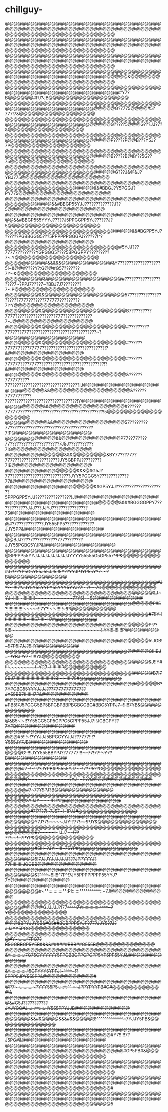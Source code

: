 # chillguy-



@@@@@@@@@@@@@@@@@@@@@@@@@@@@@@@@@@@@@@@@@@@@@@@@@@@@@@@@@@@@@@@@@@@@@@@@@@@@@@@@@@@@@@@@@@@@@@@@@@@@
@@@@@@@@@@@@@@@@@@@@@@@@@@@@@@@@@@@@@@@@@@@@@@@@@@@@@@@@@@@@@@@@@@@@@@@@@@@@@@@@@@@@@@@@@@@@@@@@@@@@
@@@@@@@@@@@@@@@@@@@@@@@@@@@@@@@@@@@@@@@@@@@@@@@@@@@@@@@@@@@@@@@@@@@@@@@@@@@@@@@@@@@@@@@@@@@@@@@@@@@@
@@@@@@@@@@@@@@@@@@@@@@@@@@@@@@@@@@@@@@@@@@@@@@@@@@@@@@@@@@@@@@@@@@&@@@@@@@@@@@@@@@@@@@@@@@@@@@@@@@@@
@@@@@@@@@@@@@@@@@@@@@@@@@@@@@@@@@@@@@@@@@@@@@@@@@@@@@@@@@@@@@@@@#Y7?B@@@@@@#PJ?JB@@@@@@@@@@@@@@@@@@@
@@@@@@@@@@@@@@@@@@@@@@@@@@@@@@@@@@@@@@@@@@@@@@@@@@@@@@@@@@@@@@@G?7775@@@@#5?777!7&@@@@@@@@@@@@@@@@@@
@@@@@@@@@@@@@@@@@@@@@@@@@@@@@@@@@@@@@@@@@@@@@@@@@@@@@@@@@@@@@@G?????5@@@G???JJ?7?&@@@@@@@@@@@@@@@@@@
@@@@@@@@@@@@@@@@@@@@@@@@@@@@@@@@@@@@@@@@@@@@@@@@@@@@@@@@@@@@@@P?????P@@B???Y5J?7P@@@@@@@@@@@@@@@@@@@
@@@@@@@@@@@@@@@@@@@@@@@@@@@@@@@@@@@@@@@@@@@@@@@@@@@@@@@@@@@@@@B?????B@&Y??5G??75@@@@@@@@@@@@@@@@@@@@
@@@@@@@@@@@@@@@@@@@@@@@@@@@@@@@@@@@@@@@@@@@@@@@@@@@@@@@@@@@@@@@G???J&@&J?YBJ775@@@@@@@@@@@@@@@@@@@@@
@@@@@@@@@@@@@@@@@@@@@@@@@@@@@@@@@@@@@@@@@@@@@@@@@@@@@@@@@@&&#BBGJ?Y5PGGJ?PY775@@@@@@@@@@@@@@@@@@@@@@
@@@@@@@@@@@@@@@@@@@@@@@@@@@@@@@@@@@@@@@@@@@@@@@@&&#BBGP55YJJ?????????????J??5@@@@@@@@@@@@@@@@@@@@@@@
@@@@@@@@@@@@@@@@@@@@@@@@@@@@@@@@@@@@@@@&&#BBGP555YYYJ?????J5PPGGPP5YJ??????J?5@@@@@@@@@@@@@@@@@@@@@@
@@@@@@@@@@@@@@@@@@@@@@@@@@@@@@&&#BGPP5YJ???????PGBBGGG5???5PPPPPPGGGPJ?????7!^?@@@@@@@@@@@@@@@@@@@@@
@@@@@@@@@@@@@@@@@@@@@@@@@@@#5YJJ???77777????????YGPGGG5????5BPGGPPY?????????7~:Y@@@@@@@@@@@@@@@@@@@@
@@@@@@@@@@&&&&&@@@@@@@@@@@@&Y7??????????????????5!~&@@#????Y?:G@@#G57???????7!^~&@@@@@@@@@@@@@@@@@@@
@@@@@@@@@&@@@@@@@@@@@@@@@@@@#????????????????????7~?PPJ7????7~?BBJ7J7????????7~:P@@@@@@@@@@@@@@@@@@@
@@@@@@@@&&@@@@@@@@@@@@@@@@@@@57????????????????????7777???????777777?????????7!^Y@@@@@@@@@@@@@@@@@@@
@@@@@@@@&@@@@@@@@@@@@@@@@@@@@B7?????????7777??????????????????777?????????????7~J@@@@@@@@@@@@@@@@@@@
@@@@@@@@&@@@@@@@@@@@@@@@@@@@@#?????????777????777??????????????????????????????~?@@@@@@@@@@@@@@@@@@@
@@@@@@@@&@@@@@@@@@@@@@@@@@@@@#??????777777????77777????????????????????????????!?&@@@@@@@@@@@@@@@@@@
@@@@@@@@&@@@@@@@@@@@@@@@@@@@@#??????777777????777??????????????????????????????!?&@@@@@@@@@@@@@@@@@@
@@@@@@@@&@@@@@@@@@@@@@@@@@@@@&??????777777????77???????????????????????????????!J@@@@@@@@@@@@@@@@@@@
@@@@@@@@&&@@@@@@@@@@@@@@@@@@@&??????777777?????7???????????????????????????????!Y@@@@@@@@@@@@@@@@@@@
@@@@@@@@@&&@@@@@@@@@@@@@@@@@@#??????777777?????????????????????????????????????!5@@@@@@@@@@@@@@@@@@@
@@@@@@@@@@&&@@@@@@@@@@@@@@@@@57????????77????????????????????????7????????????7!P@@@@@@@@@@@@@@@@@@@
@@@@@@@@@@@@&&@@@@@@@@@@@@@@P77??77????77??????????????????????7J5J???????????7!G@@@@@@@@@@@@@@@@@@@
@@@@@@@@@@@@@@&&&@@@@@@@@&BY77???777?777?????????????????????JY5GBPPJ?????????7!B@@@@@@@@@@@@@@@@@@@
@@@@@@@@@@@@@@@@@&&&@#G5J?77???????????????????????????JYY5PGGG5Y?????????????77&@@@@@@@@@@@@@@@@@@@
@@@@@@@@@@@@@@@@@@@@@&#GP5YJJ??????????????????????5PPPGPP5YJJ????????????????!J@@@@@@@@@@@@@@@@@@@@
@@@@@@@@@@@@@@@@@@@@@@@@@@@&&##BGGGGPPY7????????????JJJ???JJYJ????????????????75@@@@@@@@@@@@@@@@@@@@
@@@@@@@@@@@@@@@@@@@@@@@@@@@@@@@@@@@@@@#?7????????????JY555PP5?????????????JJY5PP&@@@@@@@@@@@@@@@@@@@
@@@@@@@@@@@@@@@@@@@@@@@@@@@@@@@@@@@@@@@BJJ????7???????????777????????JJY55PGBG5YJP&@@@@@@@@@@@@@@@@@
@@@@@@@@@@@@@@@@@@@@@@@@@@@@@@@@@@@@@@BPPPP55YYJJJJJJJJJJJJJJYYYY55555G5GP557~~~~^!P&@@@@@@@@@@@@@@@
@@@@@@@@@@@@@@@@@@@@@@@@@@@@@@@@@@@@@#J7!7?YP5G5Y55J55JJ5J5Y??YYJPJYP55Y?7~~~~~~~~~~?B@@@@@@@@@@@@@@
@@@@@@@@@@@@@@@@@@@@@@@@@@@@@@@@@@@@#J??~!!!!7?JJY5Y55YYPY55YYY5YYJ?7!~~~~~~~7!~~~~~~7G@@@@@@@@@@@@@
@@@@@@@@@@@@@@@@@@@@@@@@@@@@@@@@@@@&J~YJ~!!!!!~~~~~!!!!!!!!!!~~~~~~~~~~~~~7?Y5!~~~~~~~~5@@@@@@@@@@@@
@@@@@@@@@@@@@@@@@@@@@@@@@@@@@@@@@@@P!!5?!!!!!!!!!!!!!~~~~~~~~~~~~~~~~~~~!!7Y?!~!~!!!!!~!P@@@@@@@@@@@
@@@@@@@@@@@@@@@@@@@@@@@@@@@@@@@@@@#7!!Y!!!!!!!!!!!!!!!!!!!~~~~~~~~~~~~~!!!!57!!!!~~~!!~~7#@@@@@@@@@@
@@@@@@@@@@@@@@@@@@@@@@@@@@@@@@@@@@P!7?5!!!~~~~~~~~~~~~~~~~~~~~~~~~~~~~~~~!!YY!!!!!!!~~!!!P@@@@@@@@@@
@@@@@@@@@@@@@@@@@@@@@@@@@@@@@@@@@@5!JGB!~~~~~~~~~~~~~~~~~~~~~~~~~~~~~~~~~!!7P5!7JJ?!~~!!!Y@@@@@@@@@@
@@@@@@@@@@@@@@@@@@@@@@@@@@@@@@@@@@G!!!BJ~~~~~~~~~~~~~~~~~~~~~~~~~~~~~~~~~~!YBJ!!Y7~~~!!!!Y&@@@@@@@@@
@@@@@@@@@@@@@@@@@@@@@@@@@@@@@@@@@@&J!!Y#!~~!!~~~~~~~~~~~~~~~~~~~~~~~~~~~!~YG7~!!!!~~!!!!!P@@@@@@@@@@
@@@@@@@@@@@@@@@@@@@@@@@@@@@@@@@@@@@B7!75BJ7!!!!!!!!!!!!!!!!!!!!!!!!!!!!!!?B!~!~~~~~!!!!75#@@@@@@@@@@
@@@@@@@@@@@@@@@@@@@@@@@@@@@@@@@@@@@@B?7YPGBG55YYYJJJJ???77777777777??JY55BB7~~!!!!!!!!7P&@@@@@@@@@@@
@@@@@@@@@@@@@@@@@@@@@@@@@@@@@@@@@@@@@#PB5!7J5PGGG5BP5BPGBPBBPBGBGGBG#BBG5YPPJ7~!!!!!7YB&@@@@@@@@@@@@
@@@@@@@@@@@@@@@@@@@@@@@@@@@@@@@@@@@@@@&B5~!~!!?Y55GG5GP5GPPG5GPPP55JJ7!!~~JGBGPY??7YPB@@@@@@@@@@@@@@
@@@@@@@@@@@@@@@@@@@@@@@@@@@@@@@@@@@@@@@@#5!!!~!?YYJJJ5BPGGYYJJJ??7777!!~~~~!?Y555JY7JB@@@@@@@@@@@@@@
@@@@@@@@@@@@@@@@@@@@@@@@@@@@@@@@@@@@@@@@@G!!!!~~!JYY555BBYPJ??77777!!!~~~~77!77!!~Y7?B@@@@@@@@@@@@@@
@@@@@@@@@@@@@@@@@@@@@@@@@@@@@@@@@@@@@@@@@#7~!~~~~~!!7?JYPB#P5555YJ7~~~~~~~~!7?7!~~5??G@@@@@@@@@@@@@@
@@@@@@@@@@@@@@@@@@@@@@@@@@@@@@@@@@@@@@@@@@P~~~~~~~~~~~~~~?YJ~~~~~~~~~~~~~~~~~~~~~~P??G@@@@@@@@@@@@@@
@@@@@@@@@@@@@@@@@@@@@@@@@@@@@@@@@@@@@@@@@@#7~~~~~~~~~~~~~7?Y!~~~~~~~~~~~~~~~~~~~~!PJ?B@@@@@@@@@@@@@@
@@@@@@@@@@@@@@@@@@@@@@@@@@@@@@@@@@@@@@@@@@&Y~~~~~~~~~~~~~~JJY~~~~~~~~~~~~~~~~~~~~!PJ?#@@@@@@@@@@@@@@
@@@@@@@@@@@@@@@@@@@@@@@@@@@@@@@@@@@@@@@@@@@#7~~!???7!~~~~~7J57~~~~~!~~~~~~~~~~~~~!PJJ#@@@@@@@@@@@@@@
@@@@@@@@@@@@@@@@@@@@@@@@@@@@@@@@@@@@@@@@@@@@Y~~~~7J?7!~~~~~JJY~~~~!?77!~~~~~~~~~~!PJY&@@@@@@@@@@@@@@
@@@@@@@@@@@@@@@@@@@@@@@@@@@@@@@@@@@@@@@@@@@@B7~~~~~!~~~~~~~!JJ7~~~~!7?7?!~~~~~~!~7PYP&@@@@@@@@@@@@@@
@@@@@@@@@@@@@@@@@@@@@@@@@@@@@@@@@@@@@@@@@@@@#5!!!~~~~~~~~~~~?JY!~~~~~!~~~~~~~~!!~75YP#@@@@@@@@@@@@@@
@@@@@@@@@@@@@@@@@@@@@@@@@@@@@@@@@@@@@@@@@@@@5!7JJJYJJJJJJJ???JPPYYYJ?77!!!!!!!!!!JGGBB@@@@@@@@@@@@@@
@@@@@@@@@@@@@@@@@@@@@@@@@@@@@@@@@@@@@@@@@@@@&?^^^^~~~!!!!!!~~^7P^!7JY5PPPPPPPP55YYJ?7Y@@@@@@@@@@@@@@
@@@@@@@@@@@@@@@@@@@@@@@@@@@@@@@@@@@@@@@@@@@@@#~^^:::::::::::^^:P!::::::^^^^^^^^^^::~7J@@@@@@@@@@@@@@
@@@@@@@@@@@@@@@@@@@@@@@@@@@@@@@@@@@@@@@@@@@@@@GJJJJJ?!77~~^^^^:7Y::::::::::::::^^^^~?Y@@@@@@@@@@@@@@
@@@@@@@@@@@@@@@@@@@@@@@@@@@@@@@@@@@@@@@@&BPYJJY5B&#G5##BGBPPP5YJP?77?JJY5?7J?JJJYY5PGG@@@@@@@@@@@@@@
@@@@@@@@@@@@@@@@@@@@@@@@@@@@@@@@@@@@@@#Y~:......^7PG7?B5GGBBGP5Y5B&&&&######BBB##G555B@@@@@@@@@@@@@@
@@@@@@@@@@@@@@@@@@@@@@@@@@@@@@@@@@@@@&Y:.::::::::.:7G75GYYYYYY5PPGBBGPPGPGPP5YP5PP55YJ&@@@@@@@@@@@@@
@@@@@@@@@@@@@@@@@@@@@@@@@@@@@@@@@@@@@&Y.:::::::::::.^5GPYYY5YPPJ!~^^^^~!?5PPP5JPY555PP&@@@@@@@@@@@@#
@@@@@@@@@@@@@@@@@@@@@@@@@@@@@@@@@@@@@@P7~::..........~PYYY55P5:.:::^:^^:::~JPPYPYYPB#G#@@@@@@@@@@@@&
@@@@@@@@@@@@@@@@@@@@@@@@@@@@@@@@@@@@@@&#G5J???????????JYJYGG#J...:::^^::::.:!Y555PPYJJB@@@@@@@@@@@@@
@@@@@@@@@@@@@@@@@@@@@@@@@@@@@@@@@@@@@@@@@@@&&#&@@@@&&&#&&@@@@B!^^^^^^^^^^^^^~7YJJY5PB&@@@@@@@@@@@@@@
@@@@@@@@@@@@@@@@@@@@@@@@@@@@@@@@@@@@@@@@@@@@@@@@@@@@@@@@@@@@@@#Y7~~!!!!!7?J5PG#&@@@@@@@@@@@@@@@@@@@@
@@@@@@@@@@@@@@@@@@@@@@@@@@@@@@@@@@@@@@@@@@@@@@@@@@@@@@@@@@@@@@@@@#GP5PB#&@@@@@@@@@@@@@@@@@@@@@@@@@@@
@@@@@@@@@@@@@@@@@@@@@@@@@@@@@@@@@@@@@@@@@@@@@@@@@@@@@@@@@@@@@@@@@@@@@@@@@@@@@@@@@@@@@@@@@@@@@@@@@@@@
@@@@@@@@@@@@@@@@@@@@@@@@@@@@@@@@@@@@@@@@@@@@@@@@@@@@@@@@@@@@@@@@@@@@@@@@@@@@@@@@@@@@@@@@@@@@@@@@@@@#
@@@@@@@@@@@@@@@@@@@@@@@@@@@@@@@@@@@@@@@@@@@@@@@@@@@@@@@@@@@@@@@@@@@@@@@@@@@@@@@@@@@@@@@@@@@@@@@@@@@5
